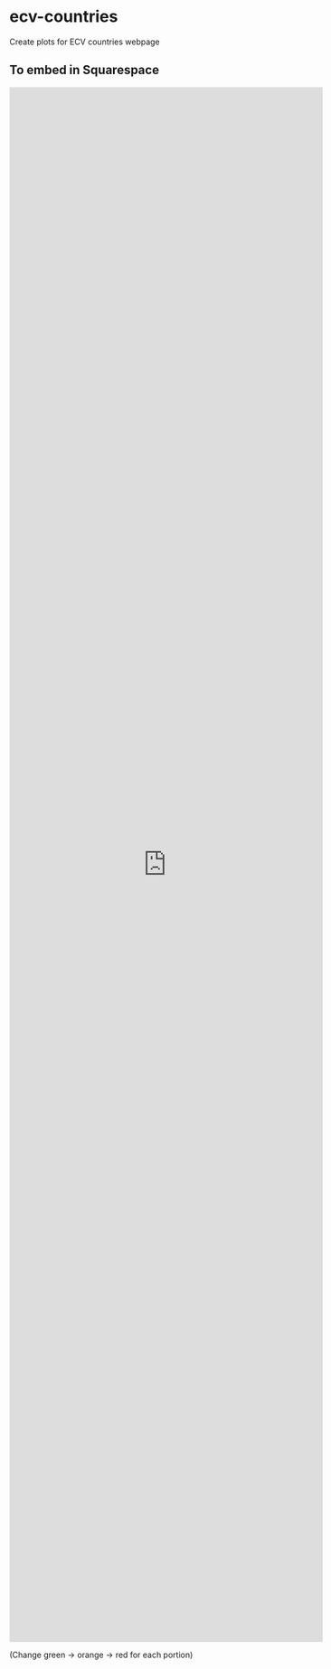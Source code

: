 # ecv-countries
Create plots for ECV countries webpage

## To embed in Squarespace
<iframe width="110%" height="2750" 
src="https://vangennep.github.io/ecv-countries/ecv-countries-green/index.html" allowfullscreen= "" frameborder="0" style="border:none;overflow:hidden" scrolling="no"></iframe>

(Change green -> orange -> red for each portion)
